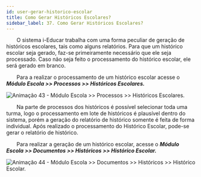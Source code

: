 ```yaml
---
id: user-gerar-historico-escolar
title: Como Gerar Históricos Escolares?
sidebar_label: 37. Como Gerar Históricos Escolares?
---
```


<div class="justificado">

&nbsp;&nbsp;&nbsp;&nbsp;&nbsp;&nbsp;&nbsp;O sistema i-Educar trabalha com uma forma peculiar de geração de históricos escolares, tais como alguns relatórios. Para que um histórico escolar seja gerado, faz-se primeiramente necessário que ele seja processado. Caso não seja feito o processamento do histórico escolar, ele será gerado em branco.

&nbsp;&nbsp;&nbsp;&nbsp;&nbsp;&nbsp;&nbsp;Para a realizar o processamento de um histórico escolar acesse o ***Módulo Escola >> Processos >> Históricos Escolares.***

![Animação 43 - Módulo Escola >> Processos >> Históricos Escolares.](../img/user-docs/processar_historico_escolar.gif)


&nbsp;&nbsp;&nbsp;&nbsp;&nbsp;&nbsp;&nbsp;Na parte de processos dos históricos é possível selecionar toda uma turma, logo o processamento em lote de históricos é plausível dentro do sistema, porém a geração do relatório de histórico somente é feita de forma individual. Após realizado o processamento do Histórico Escolar, pode-se gerar o relatório de histórico.

&nbsp;&nbsp;&nbsp;&nbsp;&nbsp;&nbsp;&nbsp;Para realizar a geração de um histórico escolar, acesse o ***Módulo Escola >> Documentos >> Históricos >> Histórico Escolar.***

![Animação 44 - Módulo Escola >> Documentos >> Históricos >> Histórico Escolar.](../img/user-docs/gerar_historico_escolar_processado.gif)

</div>

